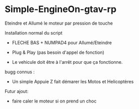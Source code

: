 # Simple-EngineOn-gtav-rp
Eteindre et Allumé le moteur par pression de touche

Installation normal du script 

 - FLECHE BAS + NUMPAD4 pour Allumé/Eteindre 

 - Plug & Play (pas besoin d'appel de fonction)
 
 - Le vehicule doit être à l'arrêt pour que ça fonctionne.

bugg connus : 

 - Un simple Appuie Z fait démarer les Motos et Helicoptères


Futur ajout:

- faire caler le moteur si on prend un choc
